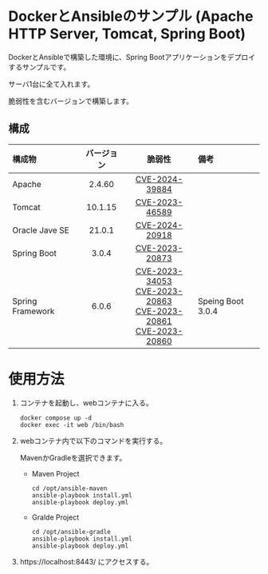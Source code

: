 # DockerとAnsibleのサンプル  (Apache HTTP Server, Tomcat, Spring Boot)

DockerとAnsibleで構築した環境に、Spring Bootアプリケーションをデプロイするサンプルです。

サーバ1台に全て入れます。

脆弱性を含むバージョンで構築します。

## 構成

| 構成物              |  バージョン  |                                                                                                                                         脆弱性                                                                                                                                         | 備考                |
|:-----------------|:-------:|:-----------------------------------------------------------------------------------------------------------------------------------------------------------------------------------------------------------------------------------------------------------------------------------:|:------------------| 
| Apache           | 2.4.60  |                                                                                                          [CVE-2024-39884](https://www.cve.org/CVERecord?id=CVE-2024-39884)                                                                                                          |                   |
| Tomcat           | 10.1.15 |                                                                                                          [CVE-2023-46589](https://www.cve.org/CVERecord?id=CVE-2023-46589)                                                                                                          |                   |
| Oracle Jave SE   | 21.0.1  |                                                                                                          [CVE-2024-20918](https://www.cve.org/CVERecord?id=CVE-2024-20918)                                                                                                          |                   |
| Spring Boot      |  3.0.4  |                                                                                                          [CVE-2023-20873](https://www.cve.org/CVERecord?id=CVE-2023-20873)                                                                                                          |                   |
| Spring Framework |  6.0.6  | [CVE-2023-34053](https://www.cve.org/CVERecord?id=CVE-2023-34053)<br/>[CVE-2023-20863](https://www.cve.org/CVERecord?id=CVE-2023-20863)<br/>[CVE-2023-20861](https://www.cve.org/CVERecord?id=CVE-2023-20861)<br/>[CVE-2023-20860](https://www.cve.org/CVERecord?id=CVE-2023-20860) | Speing Boot 3.0.4 |

# 使用方法

1. コンテナを起動し、webコンテナに入る。

    ```shell
    docker compose up -d
    docker exec -it web /bin/bash
    ```

2. webコンテナ内で以下のコマンドを実行する。

   MavenかGradleを選択できます。

   - Maven Project
       ```shell
       cd /opt/ansible-maven
       ansible-playbook install.yml
       ansible-playbook deploy.yml
       ```

   - Gralde Project
       ```shell
       cd /opt/ansible-gradle
       ansible-playbook install.yml
       ansible-playbook deploy.yml
       ```

3. https://localhost:8443/ にアクセスする。
